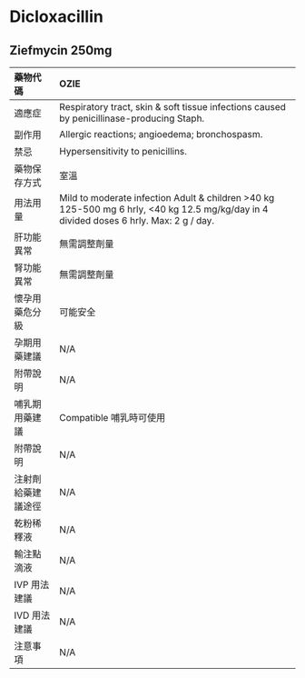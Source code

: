 # Dicloxacillin

## Ziefmycin 250mg

| 藥物代碼           | OZIE                                                                                                                                   |
|:-------------------|:---------------------------------------------------------------------------------------------------------------------------------------|
| 適應症             | Respiratory tract, skin & soft tissue infections caused by penicillinase-producing Staph.                                              |
| 副作用             | Allergic reactions; angioedema; bronchospasm.                                                                                          |
| 禁忌               | Hypersensitivity to penicillins.                                                                                                       |
| 藥物保存方式       | 室溫                                                                                                                                   |
| 用法用量           | Mild to moderate infection Adult & children >40 kg 125-500 mg 6 hrly, <40 kg 12.5 mg/kg/day in 4 divided doses 6 hrly. Max: 2 g / day. |
| 肝功能異常         | 無需調整劑量                                                                                                                           |
| 腎功能異常         | 無需調整劑量                                                                                                                           |
| 懷孕用藥危分級     | 可能安全                                                                                                                               |
| 孕期用藥建議       | N/A                                                                                                                                    |
| 附帶說明           | N/A                                                                                                                                    |
| 哺乳期用藥建議     | Compatible 哺乳時可使用                                                                                                                |
| 附帶說明           | N/A                                                                                                                                    |
| 注射劑給藥建議途徑 | N/A                                                                                                                                    |
| 乾粉稀釋液         | N/A                                                                                                                                    |
| 輸注點滴液         | N/A                                                                                                                                    |
| IVP 用法建議       | N/A                                                                                                                                    |
| IVD 用法建議       | N/A                                                                                                                                    |
| 注意事項           | N/A                                                                                                                                    |

